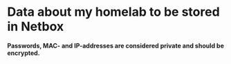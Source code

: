 # Data about my homelab to be stored in Netbox

**Passwords, MAC- and IP-addresses are considered private and should be encrypted.**
